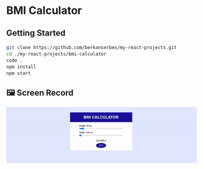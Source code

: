 # BMI Calculator

## Getting Started

```bash
git clone https://github.com/berkanserbes/my-react-projects.git
cd ./my-react-projects/bmi-calculator
code .
npm install
npm start
```

## :framed_picture: Screen Record

![](https://raw.githubusercontent.com/berkanserbes/my-react-projects/main/bmi-calculator/bmi-calculator.gif)
